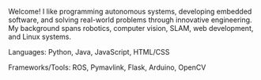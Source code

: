 
Welcome! I like programming autonomous systems, developing embedded software, and solving real-world problems through innovative engineering. My background spans robotics, computer vision, SLAM, web development, and Linux systems.

Languages: Python, Java, JavaScript, HTML/CSS

Frameworks/Tools: ROS, Pymavlink, Flask, Arduino, OpenCV


